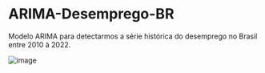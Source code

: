 # ARIMA-Desemprego-BR
Modelo ARIMA para detectarmos a série histórica do desemprego no Brasil entre 2010 à 2022.

![image](https://user-images.githubusercontent.com/94941961/176559604-b3ee8c21-2185-418f-ab36-0c71b1049e62.png)

